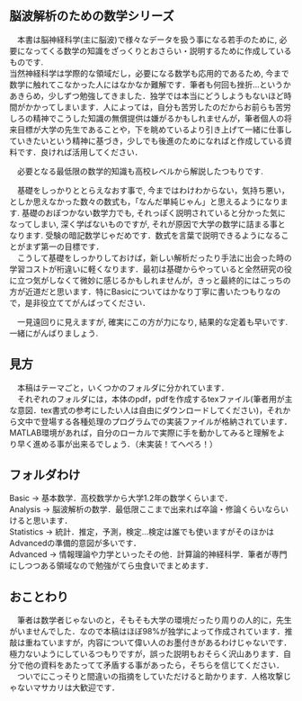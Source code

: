 ## 脳波解析のための数学シリーズ
　本書は脳神経科学(主に脳波)で様々なデータを扱う事になる若手のために, 必要になってくる数学の知識をざっくりとおさらい・説明するために作成しているものです.   
当然神経科学は学際的な領域だし，必要になる数学も応用的であるため, 今まで数学に触れてこなかった人にはなかなか難解です．筆者も何回も挫折...というかあきらめ，少しずつ勉強してきました．独学では本当にどうしようもないほど時間がかかってしまいます．人によっては，自分も苦労したのだからお前らも苦労しろの精神でこうした知識の無償提供は嫌がるかもしれませんが，筆者個人の将来目標が大学の先生であることや，下を眺めているより引き上げて一緒に仕事していきたいという精神に基づき，少しでも後進のためになればと作成している資料です．良ければ活用してください．  

　必要となる最低限の数学的知識も高校レベルから解説したつもりです.  
  
　基礎をしっかりととらえなおす事で, 今まではわけわからない，気持ち悪い，としか思えなかった数々の数式も，「なんだ単純じゃん」と思えるようになります. 基礎のおぼつかない数学力でも, それっぽく説明されていると分かった気になってしまい, 深く学ばないものですが, それが原因で大学の数学に詰まる事となります. 受験の暗記数学じゃだめです．数式を言葉で説明できるようになることがまず第一の目標です．  
　こうして基礎をしっかりしておけば，新しい解析だったり手法に出会った時の学習コストが桁違いに軽くなります．最初は基礎からやっていると全然研究の役に立つ気がしなくて微妙に感じるかもしれませんが，きっと最終的にはこっちの方が近道だと思います．特にBasicについてはかなり丁寧に書いたつもりなので，是非役立ててがんばってください．    
  
　一見遠回りに見えますが, 確実にこの方が力になり, 結果的な定着も早いです. 一緒にがんばりましょう.  
  

## 見方
　本稿はテーマごと，いくつかのフォルダに分かれています．  
　それぞれのフォルダには，本体のpdf，pdfを作成するtexファイル(筆者用が主な意図．tex書式の参考にしたい人は自由にダウンロードしてください)，それから文中で登場する各種処理のプログラムでの実装ファイルが格納されています．MATLAB環境があれば，自分のローカルで実際に手を動かしてみると理解をより早く進める事が出来るでしょう．（未実装！てへぺろ！）

## フォルダわけ
Basic -> 基本数学．高校数学から大学1.2年の数学くらいまで．  
Analysis -> 脳波解析の数学．最低限ここまで出来れば卒論・修論くらいならいけると思います．  
Statistics -> 統計．推定，予測，検定...検定は誰でも使いますがそのほかはAdvancedの準備的意図が多いです．  
Advanced -> 情報理論や力学といったその他．計算論的神経科学．筆者が専門にしつつある領域なので勉強がてら虫食いでまとめます．

## おことわり
　筆者は数学者じゃないのと，そもそも大学の環境だったり周りの人的に，先生がいませんでした．なので本稿はほぼ98%が独学によって作成されています．推敲は重ねていますが，内容について偉い人のお墨付きがあるわけじゃないです．極力ないようにしているつもりですが，誤った説明もおそらく沢山あります．自分で他の資料をあたってて矛盾する事があったら，そちらを信じてください．  
　ついでにこっそりと間違いの指摘をしていただけると助かります．人格攻撃じゃないマサカリは大歓迎です．
